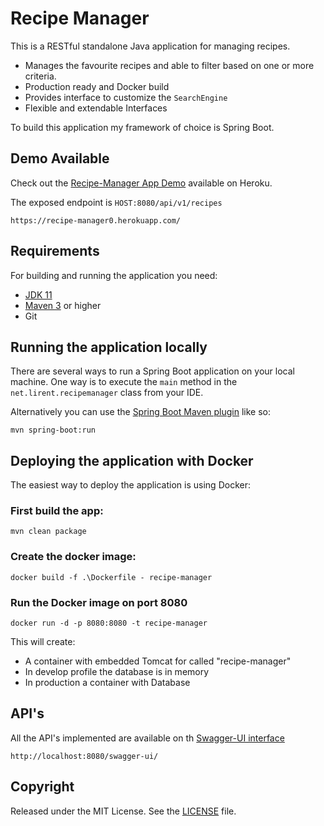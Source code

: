 # Recipe Manager

This is a RESTful standalone Java application for managing recipes.

* Manages the favourite recipes and able to filter based on one or more criteria.
* Production ready and Docker build
* Provides interface to customize the `SearchEngine`
* Flexible and extendable Interfaces

To build this application my framework of choice is Spring Boot.

## Demo Available
Check out the [Recipe-Manager App Demo](https://recipe-manager0.herokuapp.com/) available on Heroku.

The exposed endpoint is `HOST:8080/api/v1/recipes`
```shell
https://recipe-manager0.herokuapp.com/
```

## Requirements

For building and running the application you need:

- [JDK 11](https://www.oracle.com/java/technologies/downloads/#java11)
- [Maven 3](https://maven.apache.org) or higher
- Git

## Running the application locally

There are several ways to run a Spring Boot application on your local machine. One way is to execute the `main` method in the `net.lirent.recipemanager` class from your IDE.

Alternatively you can use the [Spring Boot Maven plugin](https://docs.spring.io/spring-boot/docs/current/reference/html/build-tool-plugins-maven-plugin.html) like so:

```shell
mvn spring-boot:run
```

## Deploying the application with Docker

The easiest way to deploy the application is using Docker:

### First build the app:
```shell
mvn clean package
```
### Create the docker image:
```shell
docker build -f .\Dockerfile - recipe-manager
```
### Run the Docker image on port 8080
```shell
docker run -d -p 8080:8080 -t recipe-manager
```

This will create:

* A container with embedded Tomcat for called "recipe-manager"
* In develop profile the database is in memory
* In production a container with Database


## API's
All the API's implemented are available on th [Swagger-UI interface]( http://localhost:8080/swagger-ui/)
```shell
http://localhost:8080/swagger-ui/
```

## Copyright

Released under the MIT License. See the [LICENSE]( https://gitlab.com/lirent/infosys-recipe-manager/-/blob/a1230b2f9905e2e995130813dd7c07e16ecdc7f4/LICENSE) file.
